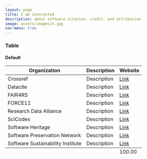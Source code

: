 ```yaml
---
layout: page
title: I am interested
description: about software citation, credit, and attribution
image: assets/images/X.jpg
nav-menu: true
---
```


<h3>Table</h3>

<h4>Default</h4>
<div class="table-wrapper">
	<table>
		<thead>
			<tr>
				<th>Organization</th>
				<th>Description</th>
				<th>Website</th>
			</tr>
		</thead>
		<tbody>			
			<tr>
				<td>Crossref</td>
				<td>Description</td>
				<td><a rel="resources" href="https://www.crossref.org/">Link</a></td>
			</tr>
			<tr>
				<td>Datacite</td>
				<td>Description</td>
				<td><a rel="resources" href="https://datacite.org/">Link</a></td>
			</tr>
			<tr>
				<td>FAIR4RS</td>
				<td>Description</td>
				<td><a rel="resources" href="https://www.rd-alliance.org/groups/fair-research-software-fair4rs-wg">Link</a></td>
			</tr>
			<tr>
				<td>FORCE11</td>
				<td>Description</td>
				<td><a rel="resources" href="https://force11.org/">Link</a></td>
			</tr>
			<tr>
				<td>Research Data Alliance</td>
				<td>Description</td>
				<td><a rel="resources" href="https://www.rd-alliance.org/">Link</a></td>
			</tr>
 			<tr>
				<td>SciCodes</td>
				<td>Description</td>
				<td><a rel="resources" href="https://scicodes.net/">Link</a></td>
			</tr>
			<tr>
				<td>Software Heritage</td>
				<td>Description</td>
				<td><a rel="resources" href="https://www.softwareheritage.org/">Link</a></td>
			</tr>
			<tr>
				<td>Software Preservation Network</td>
				<td>Description</td>
				<td><a rel="resources" href="https://www.softwarepreservationnetwork.org/">Link</a></td>
			</tr>
 			<tr>
				<td>Software Sustainability Institute</td>
				<td>Description</td>
				<td><a rel="resources" href="https://www.software.ac.uk/">Link</a></td>
			</tr>
		</tbody>
		<tfoot>
			<tr>
				<td colspan="2"></td>
				<td>100.00</td>
			</tr>
		</tfoot>
	</table>
</div>
